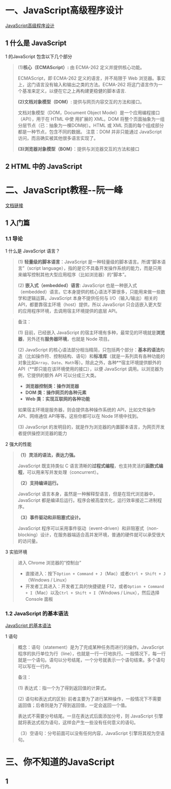 # 一、JavaScript高级程序设计

[JavaScript高级程序设计](https://github.com/yanminxing/project_doc/blob/main/JavaScript/books/JavaScript%E9%AB%98%E7%BA%A7%E7%A8%8B%E5%BA%8F%E8%AE%BE%E8%AE%A1%EF%BC%88%E7%AC%AC4%E7%89%88%EF%BC%89.pdf)

## 1 什么是 JavaScript

1 的JavaScript 包含以下几个部分

> (1)**核心（ECMAScript）:** 由 ECMA-262 定义并提供核心功能。
>
> ECMAScript，即 ECMA-262 定义的语言，并不局限于 Web 浏览器。事实上，这门语言没有输入和输出之类的方法。ECMA-262 将这门语言作为一个基准来定义，以便在它之上再构建更稳健的脚本语言.
>
> **(2)文档对象模型（DOM）**: 提供与网页内容交互的方法和接口。
>
> 文档对象模型（DOM，Document Object Model）是一个应用编程接口（API），用于在 HTML 中使 用扩展的 XML。DOM 将整个页面抽象为一组分层节点（已：抽象为一棵DOM树）。HTML 或 XML 页面的每个组成部分都是一种节点，包含不同的数据。  注意：DOM 并非只能通过 JavaScript 访问，而且确实被其他很多语言实现了。
>
> **(3)浏览器对象模型（BOM）**：提供与浏览器交互的方法和接口

## 2 HTML 中的 JavaScript

# 二、JavaScript教程--阮一峰

[文档链接](https://wangdoc.com/javascript/basic/introduction)

## 1 入门篇

### 1.1 导论

1 什么是 JavaScript 语言？

> (1) **轻量级的脚本语言**：JavaScript 是一种轻量级的脚本语言。所谓“脚本语言”（script language），指的是它不具备开发操作系统的能力，而是只用来编写控制其他大型应用程序（比如浏览器）的“脚本”。
>
> (2) **嵌入式（embedded）语言**: JavaScript 也是一种嵌入式（embedded）语言。它本身提供的核心语法不算很多，只能用来做一些数学和逻辑运算。JavaScript 本身不提供任何与 I/O（输入/输出）相关的 API，都要靠宿主环境（host）提供，所以 JavaScript 只合适嵌入更大型的应用程序环境，去调用宿主环境提供的底层 API。

>备注：
>
>(1) 目前，已经嵌入 JavaScript 的宿主环境有多种，最常见的环境就是**浏览器**，另外还有**服务器环境**，也就是 Node 项目。
>
>(2) JavaScript 的核心语法部分相当精简，只包括两个部分：**基本的语法**构造（比如操作符、控制结构、语句）和**标准库**（就是一系列具有各种功能的对象比如`Array`、`Date`、`Math`等）。除此之外，各种**宿主环境提供额外的 API（**即只能在该环境使用的接口），以便 JavaScript 调用。以浏览器为例，它提供的额外 API 可以分成三大类。
>
>- **浏览器控制类：操作浏览器**
>- **DOM 类：操作网页的各种元素**
>- **Web 类：实现互联网的各种功能**
>
>如果宿主环境是服务器，则会提供各种操作系统的 API，比如文件操作 API、网络通信 API等等。这些你都可以在 Node 环境中找到。
>
>(3) JavaScript 的发明目的，就是作为浏览器的内置脚本语言，为网页开发者提供操控浏览器的能力



2 强大的性能

> **（1）灵活的语法，表达力强。**
>
> JavaScript 既支持类似 C 语言清晰的**过程式编程**，也支持灵活的**函数式编程**，可以用来写并发处理（concurrent）。
>
> **（2）支持编译运行。**
>
> JavaScript 语言本身，虽然是一种解释型语言，但是在现代浏览器中，JavaScript 都是编译后运行。程序会被高度优化，运行效率接近二进制程序。
>
> **（3）事件驱动和非阻塞式设计。**
>
> JavaScript 程序可以采用事件驱动（event-driven）和非阻塞式（non-blocking）设计，在服务器端适合高并发环境，普通的硬件就可以承受很大的访问量。

3 实验环境

> 进入 Chrome 浏览器的“控制台”
>
> - 直接进入：按下`Option + Command + J`（Mac）或者`Ctrl + Shift + J`（Windows / Linux）
> - 开发者工具进入：开发者工具的快捷键是 F12，或者`Option + Command + I`（Mac）以及`Ctrl + Shift + I`（Windows / Linux），然后选择 Console 面板

### 1.2  JavaScript 的基本语法

[ JavaScript 的基本语法](https://wangdoc.com/javascript/basic/grammar#%E8%AF%AD%E5%8F%A5)

1 语句

> 概念：语句（statement）是为了完成某种任务而进行的操作。JavaScript 程序的执行单位为行（line），也就是一行一行地执行。一般情况下，每一行就是一个语句。语句以分号结尾，一个分号就表示一个语句结束。多个语句可以写在一行内。
>
> 备注：
>
> (1)  表达式：指一个为了得到返回值的计算式。
>
> (2) 语句和表达式的区别: 前者主要为了进行某种操作，一般情况下不需要返回值；后者则是为了得到返回值，一定会返回一个值。
>
> 表达式不需要分号结尾。一旦在表达式后面添加分号，则 JavaScript 引擎就将表达式视为语句，这样会产生一些没有任何意义的语句。
>
> （3）空语句：分号前面可以没有任何内容，JavaScript 引擎将其视为空语句。



# 三、你不知道的JavaScript

## 1 
